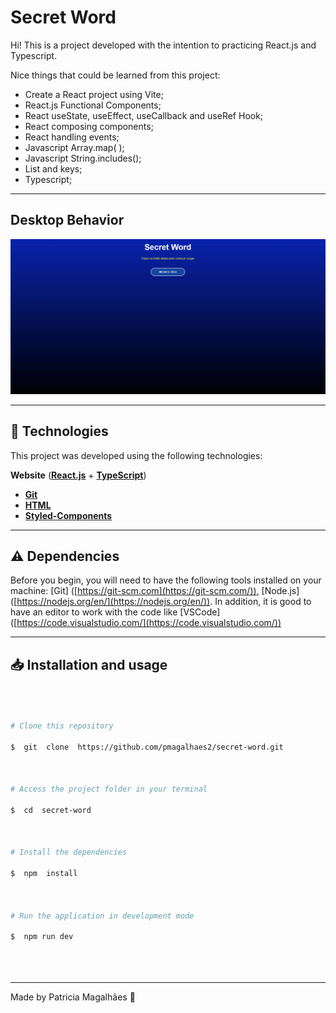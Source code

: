 
# Secret Word 

Hi! This is a project developed with the intention to practicing React.js and Typescript.

Nice things that could be learned from this project:

- Create a React project using Vite;
- React.js Functional Components;
- React useState, useEffect, useCallback and useRef Hook;
- React composing components;
- React handling events;
- Javascript Array.map( );
- Javascript String.includes();
- List and keys;
- Typescript;

---

## Desktop Behavior

![Image](https://github.com/pmagalhaes2/secret-word/blob/main/src/assets/gifs/secret-word.gif?raw=true)


---

## 🚀 Technologies


This project was developed using the following technologies:

**Website** (**[React.js](https://reactjs.org/)** + **[TypeScript](https://www.typescriptlang.org/)**)

- **[Git](https://git-scm.com/doc)**
- **[HTML](https://developer.mozilla.org/pt-BR/docs/Web/HTML)**
- **[Styled-Components](https://styled-components.com/)**

  

---

  

## ⚠️ Dependencies

  

Before you begin, you will need to have the following tools installed on your machine: [Git] ([https://git-scm.com](https://git-scm.com/)), [Node.js] ([https://nodejs.org/en/](https://nodejs.org/en/)). In addition, it is good to have an editor to work with the code like [VSCode] ([https://code.visualstudio.com/](https://code.visualstudio.com/))

  

---

  

## 📥 Installation and usage

  

```bash

  

# Clone this repository

$  git  clone  https://github.com/pmagalhaes2/secret-word.git

  

# Access the project folder in your terminal

$  cd  secret-word

  

# Install the dependencies

$  npm  install

  

# Run the application in development mode

$  npm run dev

  
  

```
---

Made by Patricia Magalhães 💙